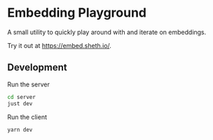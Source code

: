 # Embedding Playground

A small utility to quickly play around with and iterate on embeddings.

Try it out at https://embed.sheth.io/.

## Development

Run the server

```sh
cd server
just dev
```

Run the client

```sh
yarn dev
```
